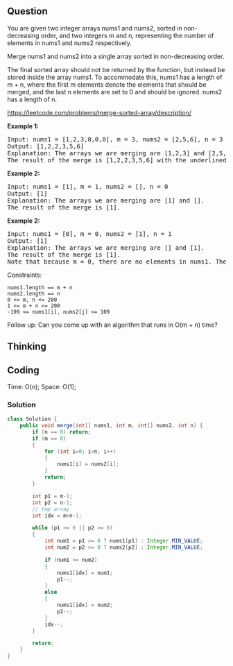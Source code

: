 ## Question
You are given two integer arrays nums1 and nums2, sorted in non-decreasing order, and two integers m and n, representing the number of elements in nums1 and nums2 respectively.

Merge nums1 and nums2 into a single array sorted in non-decreasing order.

The final sorted array should not be returned by the function, but instead be stored inside the array nums1. To accommodate this, nums1 has a length of m + n, where the first m elements denote the elements that should be merged, and the last n elements are set to 0 and should be ignored. nums2 has a length of n.

https://leetcode.com/problems/merge-sorted-array/description/

**Example 1:**

<pre>
Input: nums1 = [1,2,3,0,0,0], m = 3, nums2 = [2,5,6], n = 3
Output: [1,2,2,3,5,6]
Explanation: The arrays we are merging are [1,2,3] and [2,5,6].
The result of the merge is [1,2,2,3,5,6] with the underlined elements coming from nums1.
</pre>

**Example 2:**
<pre>
Input: nums1 = [1], m = 1, nums2 = [], n = 0
Output: [1]
Explanation: The arrays we are merging are [1] and [].
The result of the merge is [1].
</pre>

**Example 2:**
<pre>
Input: nums1 = [0], m = 0, nums2 = [1], n = 1
Output: [1]
Explanation: The arrays we are merging are [] and [1].
The result of the merge is [1].
Note that because m = 0, there are no elements in nums1. The 0 is only there to ensure the merge result can fit in nums1.
</pre>

Constraints:

    nums1.length == m + n
    nums2.length == n
    0 <= m, n <= 200
    1 <= m + n <= 200
    -109 <= nums1[i], nums2[j] <= 109

Follow up: Can you come up with an algorithm that runs in O(m + n) time?



## Thinking

## Coding
Time: O(n); 
Space: O(1);

### Solution
```java
class Solution {
    public void merge(int[] nums1, int m, int[] nums2, int n) {
        if (n == 0) return;
        if (m == 0)
        {
            for (int i=0; i<n; i++)
            {
                nums1[i] = nums2[i];
            }
            return;
        }

        int p1 = m-1;
        int p2 = n-1;
        // tmp array
        int idx = m+n-1;

        while (p1 >= 0 || p2 >= 0)
        {
            int num1 = p1 >= 0 ? nums1[p1] : Integer.MIN_VALUE;
            int num2 = p2 >= 0 ? nums2[p2] : Integer.MIN_VALUE;

            if (num1 >= num2)
            {
                nums1[idx] = num1;
                p1--;
            }
            else
            {
                nums1[idx] = num2;
                p2--;
            }
            idx--;
        }

        return;
    }
}
```